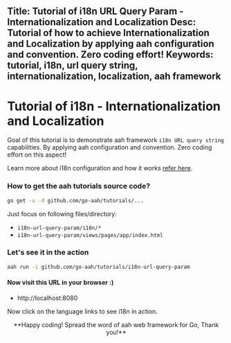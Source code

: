 Title: Tutorial of i18n URL Query Param - Internationalization and Localization
Desc: Tutorial of how to achieve Internationalization and Localization by applying aah configuration and convention. Zero coding effort!
Keywords: tutorial, i18n, url query string, internationalization, localization, aah framework
---
# Tutorial of i18n - Internationalization and Localization

Goal of this tutorial is to demonstrate aah framework `i18n URL query string` capabilities. By applying aah configuration and convention. Zero coding effort on this aspect!

Learn more about i18n configuration and how it works [refer here](/i18n.html).

### How to get the aah tutorials source code?

```bash
go get -u -d github.com/go-aah/tutorials/...
```
Just focus on following files/directory:

  * `i18n-url-query-param/i18n/*`
  * `i18n-url-query-param/views/pages/app/index.html`

### Let's see it in the action

```bash
aah run -i github.com/go-aah/tutorials/i18n-url-query-param
```

#### Now visit this URL in your browser :)

  * http://localhost:8080

Now click on the language links to see i18n in action.

<center>**Happy coding! Spread the word of aah web framework for Go, Thank you!**</center>

